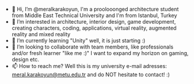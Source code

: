 - 👋 Hi, I’m @meralkarakoyun, I'm a proolooonged architecture student from Middle East Technical University and I'm from Istanbul, Turkey
- 👀 I’m interested in architecture, interior design, game development, creating characters, coding, applications, virtual reality, augmented reality and mixed reality
- 🌱 I’m currently learning "Unity" well, it is just starting :)
- 💞️ I’m looking to collaborate with team members, like professionals and/or fresh learner "like me :)" I want to expand my horizon on gaming, design etc.
- 📫 How to reach me? Well this is my university e-mail adresses: meral.karakoyun@metu.edu.tr and do NOT hesitate to contact! :)
